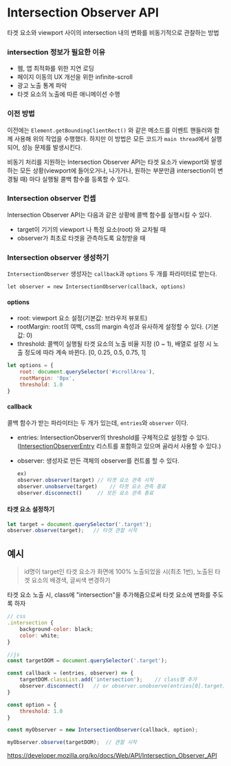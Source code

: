 # Intersection Observer API

타겟 요소와 viewport 사이의 intersection 내의 변화를 비동기적으로 관찰하는 방법



### intersection 정보가 필요한 이유

- 웹, 앱 최적화를 위한 지연 로딩
- 페이지 이동의 UX 개선을 위한 infinite-scroll
- 광고 노출 통계 파악
- 타겟 요소의 노출에 따른 애니메이션 수행



### 이전 방법

이전에는 `Element.getBoundingClientRect()` 와 같은 메소드를 이벤트 핸들러와 함께 사용해 위의 작업을 수행했다. 하지만 이 방법은 모든 코드가 `main thread`에서 실행되어, 성능 문제를 발생시킨다.

비동기 처리를 지원하는 Intersection Observer API는 타겟 요소가 viewport와 발생하는 모든 상황(viewport에 들어오거나, 나가거나, 원하는 부분만큼 intersection이 변경될 때) 마다 실행될 콜백 함수를 등록할 수 있다.



### Intersection observer 컨셉

Intersection Observer API는 다음과 같은 상황에 콜백 함수를 실행시킬 수 있다.

- target이 기기의 viewport 나 특정 요소(root) 와 교차될 때
- observer가 최초로 타겟을 관측하도록 요청받을 때



### Intersection observer 생성하기

`IntersectionObserver` 생성자는 `callback`과 `options` 두 개를 파라미터로 받는다.

```tsx
let observer = new IntersectionObserver(callback, options)
```



#### options

- root: viewport 요소 설정(기본값: 브라우저 뷰포트)
- rootMargin: root의 여백, css의 margin 속성과 유사하게 설정할 수 있다. (기본값: 0)
- threshold: 콜백이 실행될 타겟 요소의 노출 비율 지정 (0 ~ 1), 배열로 설정 시 노출 정도에 따라 계속 바뀐다. [0, 0.25, 0.5, 0.75, 1]

```js
let options = {
	root: document.querySelector('#scrollArea'),
	rootMargin: '0px',
	threshold: 1.0
}
```



#### callback

콜백 함수가 받는 파라미터는 두 개가 있는데, `entries`와 `observer` 이다.

- entries: IntersectionObserver의 threshold를 구체적으로 설정할 수 있다. ([IntersectionObserverEntry]() 리스트를 포함하고 있으며 골라서 사용할 수 있다.)

- observer: 생성자로 만든 객체의 observer를 컨트롤 할 수 있다.

  ```js
  ex) 
  observer.observer(target)	// 타겟 요소 관측 시작
  observer.unobserve(target)	// 타겟 요소 관측 종료
  observer.disconnect()		// 모든 요소 관측 종료
  ```

  

#### 타겟 요소 설정하기

```js
let target = document.querySelector('.target');
observer.observe(target);	// 타겟 관찰 시작
```



## 예시

> id명이 target인 타겟 요소가 화면에 100% 노출되었을 시(최초 1번), 노출된 타겟 요소의 배경색, 글씨색 변경하기



타겟 요소 노출 시, class에 "intersection"을 추가해줌으로써 타겟 요소에 변화를 주도록 하자

```js
// css
.intersection {
    background-color: black;
    color: white;
}

//js
const targetDOM = document.querySelector('.target');

const callback = (entries, observer) => {
    targetDOM.classList.add('intersection');	// class명 추가
	observer.disconnect()	// or observer.unobserve(entries[0].target)    
}

const option = {
    threshold: 1.0
}

const myObserver = new IntersectionObserver(callback, option);

myObserver.observe(targetDOM);	// 관찰 시작

```



https://developer.mozilla.org/ko/docs/Web/API/Intersection_Observer_API